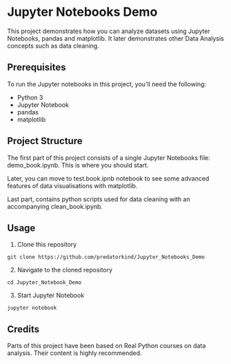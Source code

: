 # Jupyter Notebooks Demo
This project demonstrates how you can analyze datasets using Jupyter Notebooks, pandas and matplotlib. It later demonstrates other Data Analysis concepts such as data cleaning.
## Prerequisites
To run the Jupyter notebooks in this project, you'll need the following:
* Python 3
* Jupyter Notebook
* pandas
* matplotlib
## Project Structure
The first part of this project consists of a single Jupyter Notebooks file: demo_book.ipynb. This is where you should start.

Later, you can move to test.book.ipnb notebook to see some advanced features of data visualisations with matplotlib.

Last part, contains python scripts used for data cleaning with an accompanying clean_book.ipynb.

## Usage
1. Clone this repository
```shell
git clone https://github.com/predatorkind/Jupyter_Notebooks_Demo
```
2. Navigate to the cloned repository
```shell
cd Jupyter_Notebook_Demo
```
3. Start Jupyter Notebook
```shell
jupyter notebook
```

## Credits
Parts of this project have been based on Real Python courses on data analysis. Their content is highly recommended.
